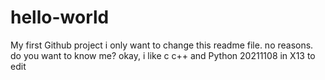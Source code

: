 # hello-world
My first Github project
i only want to change this readme file. no reasons.
do you want to know me?
okay, i like c c++ and Python
20211108 in X13 to edit
